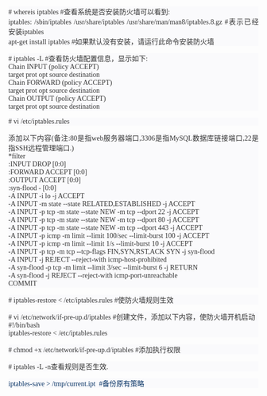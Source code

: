 <p style="color:#333333;font-family:tahoma, 宋体;font-size:14px;text-align:justify;white-space:normal;background-color:#FAFAFC;">
	# whereis iptables #查看系统是否安装防火墙可以看到:<br />
iptables: /sbin/iptables /usr/share/iptables /usr/share/man/man8/iptables.8.gz #表示已经安装iptables<br />
apt-get install iptables #如果默认没有安装，请运行此命令安装防火墙
</p>
<p style="color:#333333;font-family:tahoma, 宋体;font-size:14px;text-align:justify;white-space:normal;background-color:#FAFAFC;">
	# iptables -L #查看防火墙配置信息，显示如下:<br />
Chain INPUT (policy ACCEPT)<br />
target prot opt source destination<br />
Chain FORWARD (policy ACCEPT)<br />
target prot opt source destination<br />
Chain OUTPUT (policy ACCEPT)<br />
target prot opt source destination
</p>
<p style="color:#333333;font-family:tahoma, 宋体;font-size:14px;text-align:justify;white-space:normal;background-color:#FAFAFC;">
	# vi /etc/iptables.rules
</p>
<p style="color:#333333;font-family:tahoma, 宋体;font-size:14px;text-align:justify;white-space:normal;background-color:#FAFAFC;">
	添加以下内容(备注:80是指web服务器端口,3306是指MySQL数据库链接端口,22是指SSH远程管理端口.)<br />
*filter<br />
:INPUT DROP [0:0]<br />
:FORWARD ACCEPT [0:0]<br />
:OUTPUT ACCEPT [0:0]<br />
:syn-flood - [0:0]<br />
-A INPUT -i lo -j ACCEPT<br />
-A INPUT -m state --state RELATED,ESTABLISHED -j ACCEPT<br />
-A INPUT -p tcp -m state --state NEW -m tcp --dport 22 -j ACCEPT<br />
-A INPUT -p tcp -m state --state NEW -m tcp --dport 80 -j ACCEPT<br />
-A INPUT -p tcp -m state --state NEW -m tcp --dport 443 -j ACCEPT<br />
-A INPUT -p icmp -m limit --limit 100/sec --limit-burst 100 -j ACCEPT<br />
-A INPUT -p icmp -m limit --limit 1/s --limit-burst 10 -j ACCEPT<br />
-A INPUT -p tcp -m tcp --tcp-flags FIN,SYN,RST,ACK SYN -j syn-flood<br />
-A INPUT -j REJECT --reject-with icmp-host-prohibited<br />
-A syn-flood -p tcp -m limit --limit 3/sec --limit-burst 6 -j RETURN<br />
-A syn-flood -j REJECT --reject-with icmp-port-unreachable<br />
COMMIT
</p>
<p style="color:#333333;font-family:tahoma, 宋体;font-size:14px;text-align:justify;white-space:normal;background-color:#FAFAFC;">
	# iptables-restore &lt; /etc/iptables.rules #使防火墙规则生效
</p>
<p style="color:#333333;font-family:tahoma, 宋体;font-size:14px;text-align:justify;white-space:normal;background-color:#FAFAFC;">
	# vi /etc/network/if-pre-up.d/iptables #创建文件，添加以下内容，使防火墙开机启动<br />
#!/bin/bash<br />
iptables-restore &lt; /etc/iptables.rules
</p>
<p style="color:#333333;font-family:tahoma, 宋体;font-size:14px;text-align:justify;white-space:normal;background-color:#FAFAFC;">
	# chmod +x /etc/network/if-pre-up.d/iptables #添加执行权限
</p>
<p style="color:#333333;font-family:tahoma, 宋体;font-size:14px;text-align:justify;white-space:normal;background-color:#FAFAFC;">
	# iptables -L -n查看规则是否生效.
</p>
<p style="color:#333333;font-family:tahoma, 宋体;font-size:14px;text-align:justify;white-space:normal;background-color:#FAFAFC;">
	<span style="color:#032F62;font-family:SFMono-Regular, Consolas, &quot;white-space:pre;background-color:#FFFFFF;">iptables-save &gt; /tmp/current.ipt&nbsp; #备份原有策略</span>
</p>